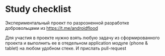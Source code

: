 # Study checklist
Экспериментальный проект по разрозненной разработке добровольцами из https://t.me/androidflood

Для участия в проекте нужно взять любую задачу из сформированного проекта и выполнить ее в отедельном application модуле (phone & tablet) на любом удобном стеке. И прислать pull-request
